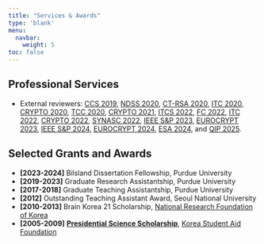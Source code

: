 ```yaml
---
title: "Services & Awards"
type: 'blank'
menu:
  navbar:
    weight: 5
toc: false
---
```


## Professional Services

- External reviewers: [CCS 2019](https://www.sigsac.org/ccs/CCS2019/), [NDSS 2020](https://www.ndss-symposium.org/ndss2020/), [CT-RSA 2020](https://sites.google.com/view/ctrsa2020/home), [ITC 2020](https://itcrypto.github.io/), [CRYPTO 2020](https://crypto.iacr.org/2020/), [TCC 2020](https://tcc.iacr.org/2020/), [CRYPTO 2021](https://crypto.iacr.org/2021/), [ITCS 2022](http://itcs-conf.org/index.html), [FC 2022](https://fc22.ifca.ai/index.html), [ITC 2022](https://itcrypto.github.io/2022/), [CRYPTO 2022](https://crypto.iacr.org/2022/), [SYNASC 2022](https://synasc.ro/2022/), [IEEE S&P 2023](https://www.ieee-security.org/TC/SP2023/), [EUROCRYPT 2023](https://eurocrypt.iacr.org/2023/), [IEEE S&P 2024](https://sp2024.ieee-security.org), [EUROCRYPT 2024](https://eurocrypt.iacr.org/2024/), [ESA 2024](https://algo-conference.org/2024/esa/), and [QIP 2025](https://rsvp.duke.edu/event/qip2025/summary).

## Selected Grants and Awards

- **[2023-2024]** Bilsland Dissertation Fellowship, Purdue University
- **[2019-2023]** Graduate Research Assistantship, Purdue University
- **[2017-2018]** Graduate Teaching Assistantship, Purdue University
- **[2012]** Outstanding Teaching Assistant Award, Seoul National University
- **[2010-2013]** Brain Korea 21 Scholarship, [National Research Foundation of Korea](https://www.nrf.re.kr/eng/index)
- **[2005-2009]** [**Presidential Science Scholarship**](https://www.kosaf.go.kr/eng/jsp/aid/aid02_01_01.jsp?ttab1=2), [Korea Student Aid Foundation](https://www.kosaf.go.kr/eng/jsp/main.jsp)
